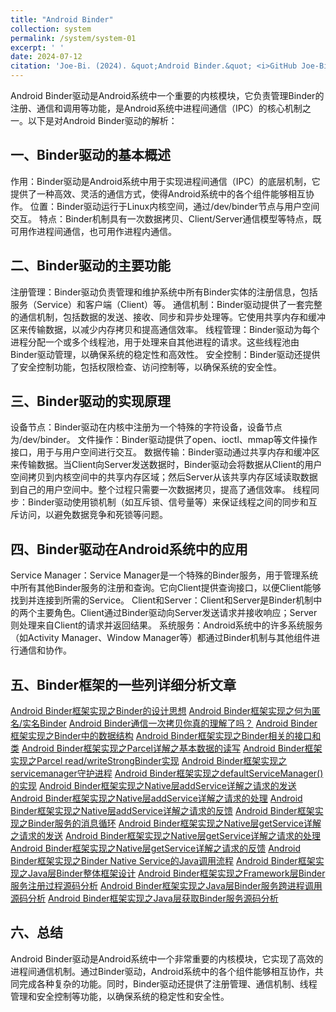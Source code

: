 ```yaml
---
title: "Android Binder"
collection: system
permalink: /system/system-01
excerpt: ' '
date: 2024-07-12
citation: 'Joe-Bi. (2024). &quot;Android Binder.&quot; <i>GitHub Joe-Bi of Bugs</i>'
---
```




Android Binder驱动是Android系统中一个重要的内核模块，它负责管理Binder的注册、通信和调用等功能，是Android系统中进程间通信（IPC）的核心机制之一。以下是对Android Binder驱动的解析：

## 一、Binder驱动的基本概述
作用：Binder驱动是Android系统中用于实现进程间通信（IPC）的底层机制，它提供了一种高效、灵活的通信方式，使得Android系统中的各个组件能够相互协作。
位置：Binder驱动运行于Linux内核空间，通过/dev/binder节点与用户空间交互。
特点：Binder机制具有一次数据拷贝、Client/Server通信模型等特点，既可用作进程间通信，也可用作进程内通信。  

## 二、Binder驱动的主要功能
注册管理：Binder驱动负责管理和维护系统中所有Binder实体的注册信息，包括服务（Service）和客户端（Client）等。
通信机制：Binder驱动提供了一套完整的通信机制，包括数据的发送、接收、同步和异步处理等。它使用共享内存和缓冲区来传输数据，以减少内存拷贝和提高通信效率。
线程管理：Binder驱动为每个进程分配一个或多个线程池，用于处理来自其他进程的请求。这些线程池由Binder驱动管理，以确保系统的稳定性和高效性。
安全控制：Binder驱动还提供了安全控制功能，包括权限检查、访问控制等，以确保系统的安全性。  

## 三、Binder驱动的实现原理
设备节点：Binder驱动在内核中注册为一个特殊的字符设备，设备节点为/dev/binder。
文件操作：Binder驱动提供了open、ioctl、mmap等文件操作接口，用于与用户空间进行交互。
数据传输：Binder驱动通过共享内存和缓冲区来传输数据。当Client向Server发送数据时，Binder驱动会将数据从Client的用户空间拷贝到内核空间中的共享内存区域；然后Server从该共享内存区域读取数据到自己的用户空间中。整个过程只需要一次数据拷贝，提高了通信效率。
线程同步：Binder驱动使用锁机制（如互斥锁、信号量等）来保证线程之间的同步和互斥访问，以避免数据竞争和死锁等问题。  

## 四、Binder驱动在Android系统中的应用
Service Manager：Service Manager是一个特殊的Binder服务，用于管理系统中所有其他Binder服务的注册和查询。它向Client提供查询接口，以便Client能够找到并连接到所需的Service。
Client和Server：Client和Server是Binder机制中的两个主要角色。Client通过Binder驱动向Server发送请求并接收响应；Server则处理来自Client的请求并返回结果。
系统服务：Android系统中的许多系统服务（如Activity Manager、Window Manager等）都通过Binder机制与其他组件进行通信和协作。  

## 五、Binder框架的一些列详细分析文章

[Android Binder框架实现之Binder的设计思想](https://blog.csdn.net/tkwxty/article/details/102824924)
[Android Binder框架实现之何为匿名/实名Binder](https://blog.csdn.net/tkwxty/article/details/108343847)
[Android Binder通信一次拷贝你真的理解了吗？](https://blog.csdn.net/tkwxty/article/details/112325376)
[Android Binder框架实现之Binder中的数据结构](https://blog.csdn.net/tkwxty/article/details/102843741)
[Android Binder框架实现之Binder相关的接口和类](https://blog.csdn.net/tkwxty/article/details/102970008)
[Android Binder框架实现之Parcel详解之基本数据的读写](https://blog.csdn.net/tkwxty/article/details/107916160)
[Android Binder框架实现之Parcel read/writeStrongBinder实现](https://blog.csdn.net/tkwxty/article/details/108207723)
[Android Binder框架实现之servicemanager守护进程](https://blog.csdn.net/tkwxty/article/details/102904305)
[Android Binder框架实现之defaultServiceManager()的实现](https://blog.csdn.net/tkwxty/article/details/103034523)
[Android Binder框架实现之Native层addService详解之请求的发送](https://blog.csdn.net/tkwxty/article/details/103243685)
[Android Binder框架实现之Native层addService详解之请求的处理](https://blog.csdn.net/tkwxty/article/details/103354622)
[Android Binder框架实现之Native层addService详解之请求的反馈](https://blog.csdn.net/tkwxty/article/details/103426017)
[Android Binder框架实现之Binder服务的消息循环](https://blog.csdn.net/tkwxty/article/details/103435439)
[Android Binder框架实现之Native层getService详解之请求的发送](https://blog.csdn.net/tkwxty/article/details/103496557)
[Android Binder框架实现之Native层getService详解之请求的处理](https://blog.csdn.net/tkwxty/article/details/103514621)
[Android Binder框架实现之Native层getService详解之请求的反馈](https://blog.csdn.net/tkwxty/article/details/103520125)
[Android Binder框架实现之Binder Native Service的Java调用流程](https://blog.csdn.net/tkwxty/article/details/103564202)
[Android Binder框架实现之Java层Binder整体框架设计](https://blog.csdn.net/tkwxty/article/details/108283637)
[Android Binder框架实现之Framework层Binder服务注册过程源码分析](https://blog.csdn.net/tkwxty/article/details/108086456)
[Android Binder框架实现之Java层Binder服务跨进程调用源码分析](https://blog.csdn.net/tkwxty/article/details/108266885)
[Android Binder框架实现之Java层获取Binder服务源码分析](https://blog.csdn.net/tkwxty/article/details/108165937)

## 六、总结
Android Binder驱动是Android系统中一个非常重要的内核模块，它实现了高效的进程间通信机制。通过Binder驱动，Android系统中的各个组件能够相互协作，共同完成各种复杂的功能。同时，Binder驱动还提供了注册管理、通信机制、线程管理和安全控制等功能，以确保系统的稳定性和安全性。

